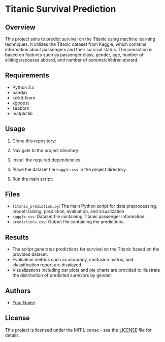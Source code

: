 # Titanic Survival Prediction

## Overview
This project aims to predict survival on the Titanic using machine learning techniques. It utilizes the Titanic dataset from Kaggle, which contains information about passengers and their survival status. The prediction is based on features such as passenger class, gender, age, number of siblings/spouses aboard, and number of parents/children aboard.

## Requirements
- Python 3.x
- pandas
- scikit-learn
- xgboost
- seaborn
- matplotlib

## Usage
1. Clone this repository:
2. Navigate to the project directory:
3. Install the required dependencies:
4. Place the dataset file `kaggle.csv` in the project directory.

5. Run the main script:

## Files
- `titanic_prediction.py`: The main Python script for data preprocessing, model training, prediction, evaluation, and visualization.
- `kaggle.csv`: Dataset file containing Titanic passenger information.
- `predictions.csv`: Output file containing the predictions.

## Results
- The script generates predictions for survival on the Titanic based on the provided dataset.
- Evaluation metrics such as accuracy, confusion matrix, and classification report are displayed.
- Visualizations including bar plots and pie charts are provided to illustrate the distribution of predicted survivors by gender.

## Authors
- [Your Name](https://github.com/yourusername)

## License
This project is licensed under the MIT License - see the [LICENSE](LICENSE) file for details.
